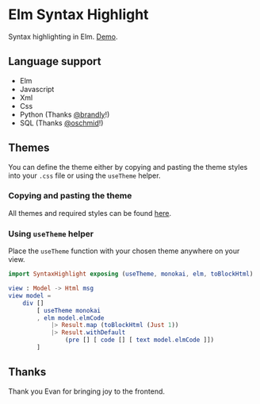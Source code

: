 # Elm Syntax Highlight

Syntax highlighting in Elm. [Demo](https://pablohirafuji.github.io/elm-syntax-highlight/).


## Language support

- Elm
- Javascript
- Xml
- Css
- Python (Thanks [@brandly](https://github.com/brandly)!)
- SQL (Thanks [@oschmid](https://github.com/oschmid)!)


## Themes

You can define the theme either by copying and pasting the theme styles into your `.css` file or using the `useTheme` helper.

### Copying and pasting the theme

All themes and required styles can be found [here](https://pablohirafuji.github.io/elm-syntax-highlight/themes.html).

### Using `useTheme` helper

Place the `useTheme` function with your chosen theme anywhere on your view.

```elm
import SyntaxHighlight exposing (useTheme, monokai, elm, toBlockHtml)

view : Model -> Html msg
view model =
    div []
        [ useTheme monokai
        , elm model.elmCode
            |> Result.map (toBlockHtml (Just 1))
            |> Result.withDefault
                (pre [] [ code [] [ text model.elmCode ]])
        ]
```

## Thanks

Thank you Evan for bringing joy to the frontend.